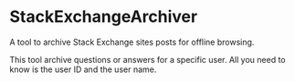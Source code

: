 # StackExchangeArchiver
A tool to archive Stack Exchange sites posts for offline browsing.

This tool archive questions or answers for a specific user. All you need to know is the user ID and the user name.

